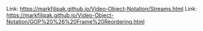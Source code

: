 Link: https://markfilipak.github.io/Video-Object-Notation/Streams.html
Link: https://markfilipak.github.io/Video-Object-Notation/GOP%20%26%20Frame%20Reordering.html
